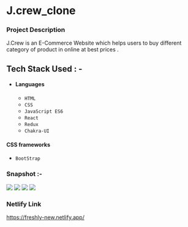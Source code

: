 # J.crew_clone

### Project Description
J.Crew is an E-Commerce Website which helps users to buy different category of  product in  online at best prices .
## Tech Stack Used : -

- #### Languages
  - `HTML`
  - `CSS`
  - `JavaScript ES6`
  - `React`
  - `Redux`
  - `Chakra-UI`

#### CSS frameworks
  - `BootStrap`
  
### Snapshot :-
<img src="https://cdn-images-1.medium.com/max/880/1*0Lcv11tbb2ErXD-uAfK66Q.png" />
<img src="https://cdn-images-1.medium.com/max/880/1*EIusz0dMrY2fEklvG57eNw.png" />
<img src="https://cdn-images-1.medium.com/max/880/1*JpVb_joMEnqc6z5JHSUXGA.png" />
<img src="https://cdn-images-1.medium.com/max/880/1*LDAiAW_atFa8aGQAM2jgYg.jpeg" />

### Netlify Link

https://freshly-new.netlify.app/



